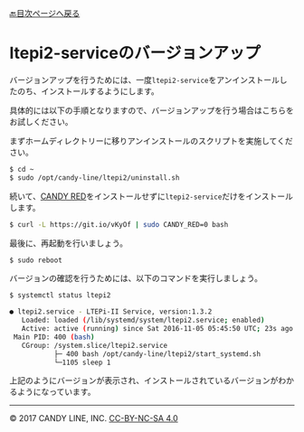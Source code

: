 [🔙目次ページへ戻る](README.md)

# ltepi2-serviceのバージョンアップ

バージョンアップを行うためには、一度`ltepi2-service`をアンインストールしたのち、インストールするようにします。

具体的には以下の手順となりますので、バージョンアップを行う場合はこちらをお試しください。

まずホームディレクトリーに移りアンインストールのスクリプトを実施してください。
```bash
$ cd ~
$ sudo /opt/candy-line/ltepi2/uninstall.sh
```

続いて、[CANDY RED](https://github.com/dbaba/candy-red)をインストールせずに`ltepi2-service`だけをインストールします。
```bash
$ curl -L https://git.io/vKyOf | sudo CANDY_RED=0 bash
```

最後に、再起動を行いましょう。

```bash
$ sudo reboot
```

バージョンの確認を行うためには、以下のコマンドを実行しましょう。

```bash
$ systemctl status ltepi2

● ltepi2.service - LTEPi-II Service, version:1.3.2
   Loaded: loaded (/lib/systemd/system/ltepi2.service; enabled)
   Active: active (running) since Sat 2016-11-05 05:45:50 UTC; 23s ago
 Main PID: 400 (bash)
   CGroup: /system.slice/ltepi2.service
           ├─ 400 bash /opt/candy-line/ltepi2/start_systemd.sh
           └─1105 sleep 1
```
上記のようにバージョンが表示され、インストールされているバージョンがわかるようになっています。

---
© 2017 CANDY LINE, INC. [CC-BY-NC-SA 4.0](https://creativecommons.org/licenses/by-nc-sa/4.0/)
